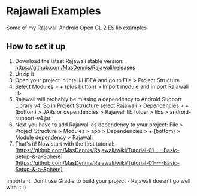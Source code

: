 Rajawali Examples
=================

Some of my Rajawali Android Open GL 2 ES lib examples

## How to set it up ##

1. Download the latest Rajawali stable version: https://github.com/MasDennis/Rajawali/releases
2. Unzip it
3. Open your project in IntelliJ IDEA and go to File > Project Structure
4. Select Modules > + (plus button) > Import module and import Rajawali lib
5. Rajawali will probably be missing a dependency to Android Support Library v4. So in Project Structure select
Rajawali > Dependencies > + (bottom) > JARs or dependencies > Rajawali lib folder > libs > android-support-v4.jar.
6. Next you have to add Rajawali as dependency to your project: File > Project Structure > Modules > app >
Dependencies > + (bottom) > Module dependency > Rajawali
7. That's it! Now start with the first tutorial:
[https://github.com/MasDennis/Rajawali/wiki/Tutorial-01----Basic-Setup-&-a-Sphere](https://github.com/MasDennis/Rajawali/wiki/Tutorial-01----Basic-Setup-&-a-Sphere)

Important: Don't use Gradle to build your project - Rajawali doesn't go well with it :)